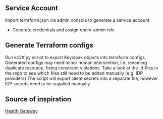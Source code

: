 ## Service Account

Import terraform.json via admin console to generate a service account.
- Generate credentials and assign realm-admin role

## Generate Terraform configs

Run kc2tf.py script to export Keycloak objects into terraform configs.
Generated configs may need minor human intervention, i.e. renaming duplicate resource, fixing constraint violations.
Take a look at the .tf files in the repo to see which files still need to be added manually (e.g. IDP providers)
The script will export client secrets into a separate file, however IDP secrets need to be supplied manually.

## Source of inspiration

[Health Gateway](https://github.com/bcgov/healthgateway/tree/dev/Tools/KeyCloak)
